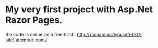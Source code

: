 # My very first project with Asp.Net Razor Pages.

the code is online on a free host : http://mohammadyousefi-001-site1.atempurl.com/
